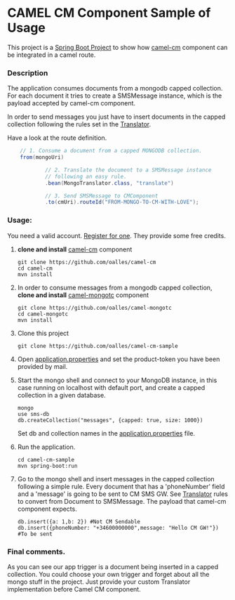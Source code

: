# CAMEL CM Component Sample of Usage

This project is a [Spring Boot Project](http://projects.spring.io/spring-boot/) to show how [camel-cm](https://github.com/oalles/camel-cm) component can be integrated in a camel route.

### Description
The application consumes documents from a mongodb capped collection. For each document it tries to create a SMSMessage instance, which is the payload accepted by camel-cm component. 

In order to send messages you just have to insert documents in the capped collection following the rules set in the [Translator](https://github.com/oalles/camel-cm-sample/blob/master/src/main/java/es/omarall/camel/cm/MongoTranslator.java). 

Have a look at the route definition.

```java
	// 1. Consume a document from a capped MONGODB collection.
	from(mongoUri)

			// 2. Translate the document to a SMSMessage instance
			// following an easy rule.
			.bean(MongoTranslator.class, "translate")

			// 3. Send SMSMessage to CMComponent
			.to(cmUri).routeId("FROM-MONGO-TO-CM-WITH-LOVE");
```

### Usage:

You need a valid account. [Register for one](https://www.cmtelecom.com/support). They provide some free credits.

1. **clone and install** [camel-cm](https://github.com/oalles/camel-cm) component

	```
	git clone https://github.com/oalles/camel-cm
	cd camel-cm
	mvn install
	```
	
2. In order to consume messages from a mongodb capped collection, **clone and install** [camel-mongotc](https://github.com/oalles/camel-mongotc) component
	
	```
	git clone https://github.com/oalles/camel-mongotc
	cd camel-mongotc
	mvn install
	```	
	
3. Clone this project
	
	```
	git clone https://github.com/oalles/camel-cm-sample
	```
	
4. Open [application.properties](https://github.com/oalles/camel-cm-sample/blob/master/src/main/resources/application.properties) and set the product-token you have been provided by mail. 
5. Start the mongo shell and connect to your MongoDB instance, in this case running on localhost with default port, and create a capped collection in a given database. 
	
	```
	mongo
	use sms-db
	db.createCollection("messages", {capped: true, size: 1000})
	```
	 
	Set db and collection names in the [application.properties](https://github.com/oalles/camel-cm-sample/blob/master/src/main/resources/application.properties) file. 

6. Run the application.
	
	```	
	cd camel-cm-sample
	mvn spring-boot:run
	```
	
7. Go to the mongo shell and insert messages in the capped collection following a simple rule. Every document that has a 'phoneNumber' field and a 'message' is going to be sent to CM SMS GW. See [Translator](https://github.com/oalles/camel-cm-sample/blob/master/src/main/java/es/omarall/camel/cm/Translator.java) rules to convert from Document to SMSMessage. The payload that camel-cm component expects. 
	
	```
	db.insert({a: 1,b: 2}) #Not CM Sendable
	db.insert({phoneNumber: "+34600000000",message: "Hello CM GW!"}) #To be sent
	```

### Final comments.
As you can see our app trigger is a document being inserted in a capped collection. 
You could choose your own trigger and forget about all the mongo stuff in the project. 
Just provide your custom Translator implementation before Camel CM component.
 






